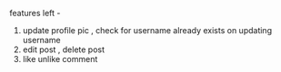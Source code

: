 features left - 
1. update profile pic , check for username already exists on updating username
2.  edit post , delete post 
3. like unlike comment 

